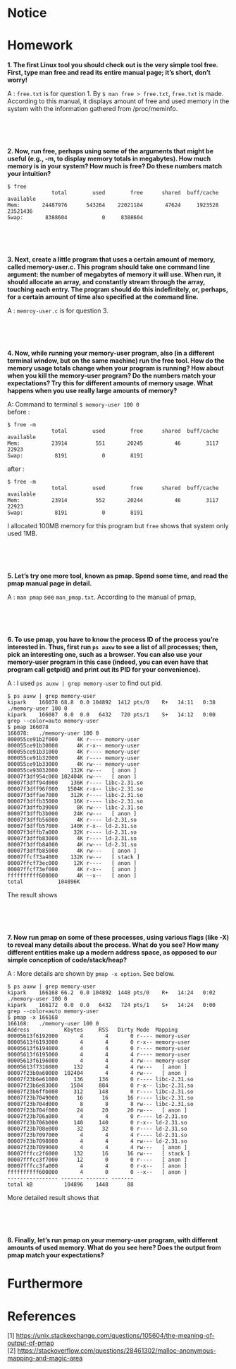 
# Notice

# Homework

**1. The first Linux tool you should check out is the very simple tool free. First, type man free and read its entire manual page; it’s short, don’t worry!**

A : `free.txt` is for question 1. By `$ man free > free.txt`, `free.txt` is made. According to this manual, it displays amount of free and used memory in the system with the information gathered from /proc/meminfo.

<br><br><br>

**2. Now, run free, perhaps using some of the arguments that might be useful (e.g., -m, to display memory totals in megabytes). How much memory is in your system? How much is free? Do these numbers match your intuition?**

  ```
  $ free
                total        used        free      shared  buff/cache   available
  Mem:       24487976      543264    22021184       47624     1923528    23521436
  Swap:       8388604           0     8388604

  ```

<br><br><br>

**3. Next, create a little program that uses a certain amount of memory, called memory-user.c. This program should take one command line argument: the number of megabytes of memory it will use. When run, it should allocate an array, and constantly stream through the array, touching each entry. The program should do this indefinitely, or, perhaps, for a certain amount of time also specified at the command line.**

A : `memroy-user.c` is for question 3. 

<br><br><br>

**4. Now, while running your memory-user program, also (in a different terminal window, but on the same machine) run the free tool. How do the memory usage totals change when your program is running? How about when you kill the memory-user program? Do the numbers match your expectations? Try this for different amounts of memory usage. What happens when you use really large amounts of memory?**

A: Command to terminal `$ memory-user 100 0`  
before : 
  ```
  $ free -m
                total        used        free      shared  buff/cache   available
  Mem:          23914         551       20245          46        3117       22923
  Swap:          8191           0        8191
  ```
after : 
  ```
  $ free -m
                total        used        free      shared  buff/cache   available
  Mem:          23914         552       20244          46        3117       22923
  Swap:          8191           0        8191
  ```
  I allocated 100MB memory for this program but `free` shows that system only used 1MB. 
  
<br><br><br>

**5. Let’s try one more tool, known as pmap. Spend some time, and read the pmap manual page in detail.**

A : `man pmap` see `man_pmap.txt`. According to the manual of pmap, 

<br><br><br>

**6. To use pmap, you have to know the process ID of the process you’re interested in. Thus, first run `ps auxw` to see a list of all processes; then, pick an interesting one, such as a browser. You can also use your memory-user program in this case (indeed, you can even have that program call getpid() and print out its PID for your convenience).**

A : I used `ps auxw | grep memory-user` to find out pid.

  ```
  $ ps auxw | grep memory-user
  kipark    166078 68.8  0.0 104892  1412 pts/0    R+   14:11   0:38 ./memory-user 100 0
  kipark    166087  0.0  0.0   6432   720 pts/1    S+   14:12   0:00 grep --color=auto memory-user
  $ pmap 166078
  166078:   ./memory-user 100 0
  000055ce91b2f000      4K r---- memory-user
  000055ce91b30000      4K r-x-- memory-user
  000055ce91b31000      4K r---- memory-user
  000055ce91b32000      4K r---- memory-user
  000055ce91b33000      4K rw--- memory-user
  000055ce93032000    132K rw---   [ anon ]
  00007f3df954c000 102404K rw---   [ anon ]
  00007f3dff94d000    136K r---- libc-2.31.so
  00007f3dff96f000   1504K r-x-- libc-2.31.so
  00007f3dffae7000    312K r---- libc-2.31.so
  00007f3dffb35000     16K r---- libc-2.31.so
  00007f3dffb39000      8K rw--- libc-2.31.so
  00007f3dffb3b000     24K rw---   [ anon ]
  00007f3dffb56000      4K r---- ld-2.31.so
  00007f3dffb57000    140K r-x-- ld-2.31.so
  00007f3dffb7a000     32K r---- ld-2.31.so
  00007f3dffb83000      4K r---- ld-2.31.so
  00007f3dffb84000      4K rw--- ld-2.31.so
  00007f3dffb85000      4K rw---   [ anon ]
  00007ffcf73a4000    132K rw---   [ stack ]
  00007ffcf73ec000     12K r----   [ anon ]
  00007ffcf73ef000      4K r-x--   [ anon ]
  ffffffffff600000      4K --x--   [ anon ]
  total           104896K
  ```
The result shows  

<br><br><br>

**7. Now run pmap on some of these processes, using various flags (like -X) to reveal many details about the process. What do you see? How many different entities make up a modern address space, as opposed to our simple conception of code/stack/heap?**

A : More details are shown by `pmap -x option`. See below.
  ```
  $ ps auxw | grep memory-user
  kipark    166168 66.2  0.0 104892  1448 pts/0    R+   14:24   0:02 ./memory-user 100 0
  kipark    166172  0.0  0.0   6432   724 pts/1    S+   14:24   0:00 grep --color=auto memory-user
  $ pmap -x 166168
  166168:   ./memory-user 100 0
  Address           Kbytes     RSS   Dirty Mode  Mapping
  00005613f6192000       4       4       0 r---- memory-user
  00005613f6193000       4       4       0 r-x-- memory-user
  00005613f6194000       4       4       0 r---- memory-user
  00005613f6195000       4       4       4 r---- memory-user
  00005613f6196000       4       4       4 rw--- memory-user
  00005613f7316000     132       4       4 rw---   [ anon ]
  00007f23b0a60000  102404       4       4 rw---   [ anon ]
  00007f23b6e61000     136     136       0 r---- libc-2.31.so
  00007f23b6e83000    1504     884       0 r-x-- libc-2.31.so
  00007f23b6ffb000     312     148       0 r---- libc-2.31.so
  00007f23b7049000      16      16      16 r---- libc-2.31.so
  00007f23b704d000       8       8       8 rw--- libc-2.31.so
  00007f23b704f000      24      20      20 rw---   [ anon ]
  00007f23b706a000       4       4       0 r---- ld-2.31.so
  00007f23b706b000     140     140       0 r-x-- ld-2.31.so
  00007f23b708e000      32      32       0 r---- ld-2.31.so
  00007f23b7097000       4       4       4 r---- ld-2.31.so
  00007f23b7098000       4       4       4 rw--- ld-2.31.so
  00007f23b7099000       4       4       4 rw---   [ anon ]
  00007fffcc2f6000     132      16      16 rw---   [ stack ]
  00007fffcc3f7000      12       0       0 r----   [ anon ]
  00007fffcc3fa000       4       4       0 r-x--   [ anon ]
  ffffffffff600000       4       0       0 --x--   [ anon ]
  ---------------- ------- ------- -------
  total kB          104896    1448      88
  ```
  More detailed result shows that 
  
<br><br><br>

**8. Finally, let’s run pmap on your memory-user program, with different amounts of used memory. What do you see here? Does the output from pmap match your expectations?**

# Furthermore

# References
[1] https://unix.stackexchange.com/questions/105604/the-meaning-of-output-of-pmap  
[2] https://stackoverflow.com/questions/28461302/malloc-anonymous-mapping-and-magic-area  

